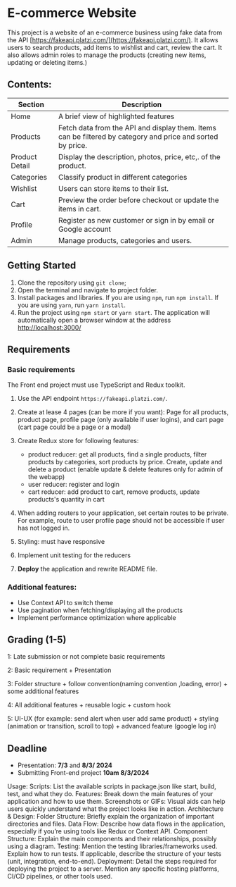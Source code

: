 # E-commerce Website

This project is a website of an e-commerce business using fake data from the API [https://fakeapi.platzi.com/](https://fakeapi.platzi.com/). It allows users to search products, add items to wishlist and cart, review the cart. It also allows admin roles to manage the products (creating new items, updating or deleting items.)

## Contents:

| Section        | Description                                                                                                |
| -------------- | ---------------------------------------------------------------------------------------------------------- |
| Home           | A brief view of highlighted features                                                                       |
| Products       | Fetch data from the API and display them. Items can be filtered by category and price and sorted by price. |
| Product Detail | Display the description, photos, price, etc,. of the product.                                              |
| Categories     | Classify product in different categories                                                                   |
| Wishlist       | Users can store items to their list.                                                                       |
| Cart           | Preview the order before checkout or update the items in cart.                                             |
| Profile        | Register as new customer or sign in by email or Google account                                             |
| Admin          | Manage products, categories and users.                                                                     |

## Getting Started

1. Clone the repository using `git clone`;
2. Open the terminal and navigate to project folder.
3. Install packages and libraries. If you are using `npm`, run `npm install`. If you are using `yarn`, run `yarn install`.
4. Run the project using `npm start` or `yarn start`. The application will automatically open a browser window at the address [http://localhost:3000/](http://localhost:3000/)

## Requirements

### Basic requirements

The Front end project must use TypeScript and Redux toolkit.

1. Use the API endpoint `https://fakeapi.platzi.com/`.

2. Create at lease 4 pages (can be more if you want): Page for all products, product page, profile page (only available if user logins), and cart page (cart page could be a page or a modal)

3. Create Redux store for following features:

   - product reducer: get all products, find a single products, filter products by categories, sort products by price. Create, update and delete a product (enable update & delete features only for admin of the webapp)
   - user reducer: register and login
   - cart reducer: add product to cart, remove products, update products's quantity in cart

4. When adding routers to your application, set certain routes to be private. For example, route to user profile page should not be accessible if user has not logged in.

5. Styling: must have responsive

6. Implement unit testing for the reducers

7. **Deploy** the application and rewrite README file.

### Additional features:

- Use Context API to switch theme
- Use pagination when fetching/displaying all the products
- Implement performance optimization where applicable

## Grading (1-5)

1: Late submission or not complete basic requirements

2: Basic requirement + Presentation

3: Folder structure + follow convention(naming convention ,loading, error) + some additional features

4: All additional features + reusable logic + custom hook

5: UI-UX (for example: send alert when user add same product) + styling (animation or transition, scroll to top) + advanced feature (google log in)

## Deadline

- Presentation: **7/3** and **8/3/ 2024**
- Submitting Front-end project **10am 8/3/2024**

Usage:
Scripts: List the available scripts in package.json like start, build, test, and what they do.
Features: Break down the main features of your application and how to use them.
Screenshots or GIFs: Visual aids can help users quickly understand what the project looks like in action.
Architecture & Design:
Folder Structure: Briefly explain the organization of important directories and files.
Data Flow: Describe how data flows in the application, especially if you’re using tools like Redux or Context API.
Component Structure: Explain the main components and their relationships, possibly using a diagram.
Testing:
Mention the testing libraries/frameworks used.
Explain how to run tests.
If applicable, describe the structure of your tests (unit, integration, end-to-end).
Deployment:
Detail the steps required for deploying the project to a server.
Mention any specific hosting platforms, CI/CD pipelines, or other tools used.
